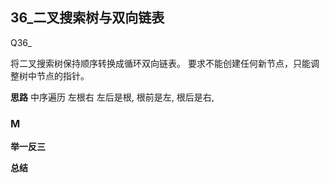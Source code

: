 ## 36_二叉搜索树与双向链表

Q36_

将二叉搜索树保持顺序转换成循环双向链表。
要求不能创建任何新节点，只能调整树中节点的指针。

**思路**
中序遍历 左根右
左后是根, 根前是左, 根后是右, 


### M

**举一反三**

**总结**

